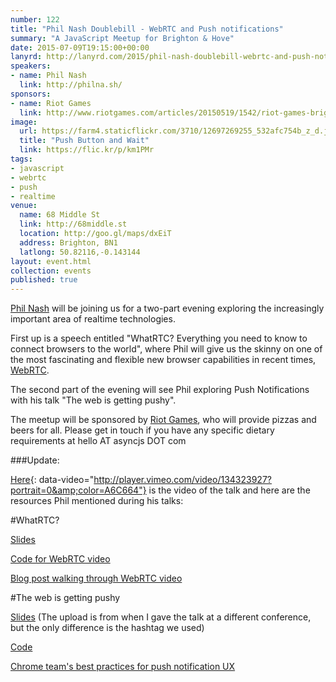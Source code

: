```yaml
---
number: 122
title: "Phil Nash Doublebill - WebRTC and Push notifications"
summary: "A JavaScript Meetup for Brighton & Hove"
date: 2015-07-09T19:15:00+00:00
lanyrd: http://lanyrd.com/2015/phil-nash-doublebill-webrtc-and-push-notifications
speakers:
- name: Phil Nash
  link: http://philna.sh/
sponsors:
- name: Riot Games
  link: http://www.riotgames.com/articles/20150519/1542/riot-games-brighton
image:
  url: https://farm4.staticflickr.com/3710/12697269255_532afc754b_z_d.jpg
  title: "Push Button and Wait"
  link: https://flic.kr/p/km1PMr
tags:
- javascript
- webrtc
- push
- realtime
venue:
  name: 68 Middle St
  link: http://68middle.st
  location: http://goo.gl/maps/dxEiT
  address: Brighton, BN1
  latlong: 50.82116,-0.143144
layout: event.html
collection: events
published: true
---
```


[Phil Nash][phil] will be joining us for a two-part evening exploring the increasingly important area of realtime technologies. 

First up is a speech entitled "WhatRTC? Everything you need to know to connect browsers to the world", where Phil will give us the skinny on one of the most fascinating and flexible new browser capabilities in recent times, [WebRTC][webrtc].

The second part of the evening will see Phil exploring Push Notifications with his talk "The web is getting pushy".

The meetup will be sponsored by [Riot Games][riot], who will provide pizzas and beers for all. Please get in touch if you have any specific dietary requirements at hello AT asyncjs DOT com

###Update:

[Here](https://vimeo.com/134323927){: data-video="http://player.vimeo.com/video/134323927?portrait=0&amp;color=A6C664"} is the video of the talk and here are the resources Phil mentioned during his talks:

#WhatRTC?

[Slides](https://speakerdeck.com/philnash/whatrtc-everything-you-need-to-know-to-connect-browsers-to-the-world-front-trends-2015)

[Code for WebRTC video](https://github.com/philnash/video-chat)

[Blog post walking through WebRTC video](https://www.twilio.com/blog/2014/12/set-phasers-to-stunturn-getting-started-with-webrtc-using-node-js-socket-io-and-twilios-nat-traversal-service.html)


#The web is getting pushy

[Slides](https://speakerdeck.com/philnash/the-web-is-getting-pushy-at-the-frontend-2015) (The upload is from when I gave the talk at a different conference, but the only difference is the hashtag we used)

[Code](https://github.com/philnash/the-web-is-getting-pushy)

[Chrome team's best practices for push notification UX](https://goo.gl/OyF0LG)

[webrtc]: http://www.webrtc.org/
[phil]: http://philna.sh/ 
[riot]: http://www.riotgames.com/articles/20150519/1542/riot-games-brighton 
